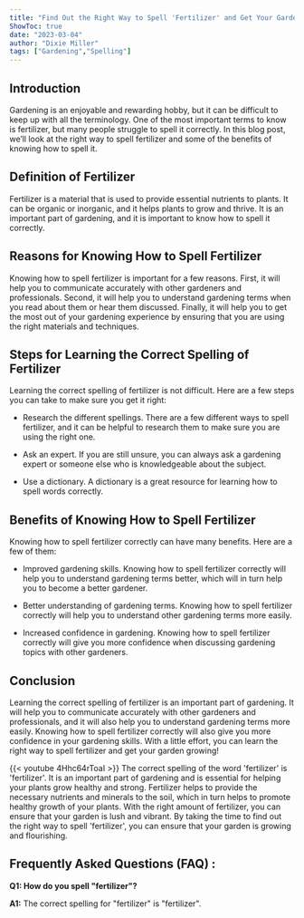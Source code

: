 ```yaml
---
title: "Find Out the Right Way to Spell 'Fertilizer' and Get Your Garden Growing!"
ShowToc: true 
date: "2023-03-04"
author: "Dixie Miller" 
tags: ["Gardening","Spelling"]
---
```

## Introduction 

Gardening is an enjoyable and rewarding hobby, but it can be difficult to keep up with all the terminology. One of the most important terms to know is fertilizer, but many people struggle to spell it correctly. In this blog post, we’ll look at the right way to spell fertilizer and some of the benefits of knowing how to spell it. 

## Definition of Fertilizer

Fertilizer is a material that is used to provide essential nutrients to plants. It can be organic or inorganic, and it helps plants to grow and thrive. It is an important part of gardening, and it is important to know how to spell it correctly. 

## Reasons for Knowing How to Spell Fertilizer

Knowing how to spell fertilizer is important for a few reasons. First, it will help you to communicate accurately with other gardeners and professionals. Second, it will help you to understand gardening terms when you read about them or hear them discussed. Finally, it will help you to get the most out of your gardening experience by ensuring that you are using the right materials and techniques. 

## Steps for Learning the Correct Spelling of Fertilizer

Learning the correct spelling of fertilizer is not difficult. Here are a few steps you can take to make sure you get it right: 

* Research the different spellings. There are a few different ways to spell fertilizer, and it can be helpful to research them to make sure you are using the right one. 

* Ask an expert. If you are still unsure, you can always ask a gardening expert or someone else who is knowledgeable about the subject. 

* Use a dictionary. A dictionary is a great resource for learning how to spell words correctly. 

## Benefits of Knowing How to Spell Fertilizer

Knowing how to spell fertilizer correctly can have many benefits. Here are a few of them: 

* Improved gardening skills. Knowing how to spell fertilizer correctly will help you to understand gardening terms better, which will in turn help you to become a better gardener. 

* Better understanding of gardening terms. Knowing how to spell fertilizer correctly will help you to understand other gardening terms more easily. 

* Increased confidence in gardening. Knowing how to spell fertilizer correctly will give you more confidence when discussing gardening topics with other gardeners. 

## Conclusion

Learning the correct spelling of fertilizer is an important part of gardening. It will help you to communicate accurately with other gardeners and professionals, and it will also help you to understand gardening terms more easily. Knowing how to spell fertilizer correctly will also give you more confidence in your gardening skills. With a little effort, you can learn the right way to spell fertilizer and get your garden growing!

{{< youtube 4Hhc64rToaI >}} 
The correct spelling of the word 'fertilizer' is 'fertilizer'. It is an important part of gardening and is essential for helping your plants grow healthy and strong. Fertilizer helps to provide the necessary nutrients and minerals to the soil, which in turn helps to promote healthy growth of your plants. With the right amount of fertilizer, you can ensure that your garden is lush and vibrant. By taking the time to find out the right way to spell 'fertilizer', you can ensure that your garden is growing and flourishing.

## Frequently Asked Questions (FAQ) :
**Q1: How do you spell "fertilizer"?**

**A1:** The correct spelling for "fertilizer" is "fertilizer".





